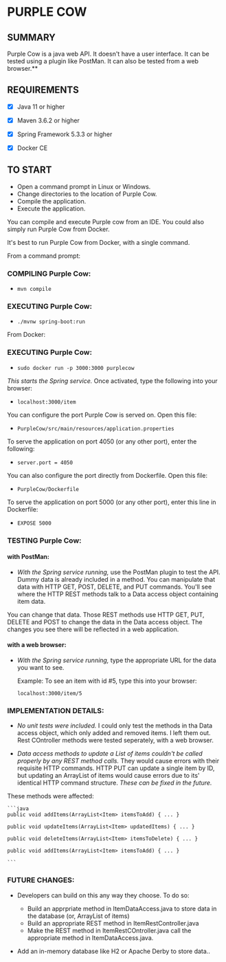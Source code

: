 
# PURPLE COW

SUMMARY
-------
Purple Cow is a java web API. It doesn't have a user interface. It can be tested using a plugin like PostMan. 
It can also be tested from a web browser.**
 

REQUIREMENTS
------------
- [x] Java 11 or higher 
- [x] Maven 3.6.2 or higher
- [x] Spring Framework 5.3.3 or higher
- [x] Docker CE

 

TO START
--------
 - Open a command prompt in Linux or Windows.
 - Change directories to the location of Purple Cow.
 - Compile the application.
 - Execute the application.

You can compile and execute Purple cow from an IDE.
You could also simply run Purple Cow from Docker.

It's best to run Purple Cow from Docker, with a single command.

From a command prompt:

### COMPILING Purple Cow:
 - `` mvn compile ``


### EXECUTING Purple Cow:

 - ``./mvnw spring-boot:run ``


From Docker:

### EXECUTING Purple Cow:

  - ``sudo docker run -p 3000:3000 purplecow ``


_This starts the Spring service._ Once activated, type the following into your browser:

 - ``localhost:3000/item``

You can configure the port Purple Cow is served on. Open this file:

 - ``PurpleCow/src/main/resources/application.properties``

To serve the application on port 4050 (or any other port), enter the following:

 - ``server.port = 4050``

You can also configure the port directly from Dockerfile. Open this file:

 - ``PurpleCow/Dockerfile``

To serve the application on port 5000 (or any other port), enter this line in Dockerfile:

 - ``EXPOSE 5000``


### TESTING Purple Cow:

#### with PostMan:
 - _With the Spring service running,_ use the PostMan plugin to test the API. Dummy data is already included in a method. You can manipulate that data with HTTP GET, POST, DELETE, and PUT commands. You'll see where the HTTP REST methods talk to a Data access object containing item data. 

You can change that data. Those REST methods use HTTP GET, PUT, DELETE and POST to change the data in the Data access object. The changes you see there will be reflected in a web application.   

#### with a web browser:
 - _With the Spring service running,_ type the appropriate URL for the data you want to see.  

    Example: To see an item with id #5, type this into your browser:

    ```localhost:3000/item/5``` 


### IMPLEMENTATION DETAILS:

 - _No unit tests were included._ I could only test the methods in tha Data access object, which only added and removed items. I left them out. Rest COntroller methods were tested seperately, with a web browser.

 - _Data access methods to update a List of items couldn't be called properly by any REST method calls._ They would cause errors with their requisite HTTP commands. HTTP PUT can update a single item by ID, but updating an ArrayList of items would cause errors due to its' identical HTTP command structure. _These can be fixed in the future._ 

These methods were affected:

    ```java 
    public void addItems(ArrayList<Item> itemsToAdd) { ... }
    
    public void updateItems(ArrayList<Item> updatedItems) { ... }

    public void deleteItems(ArrayList<Item> itemsToDelete) { ... }

    public void addItems(ArrayList<Item> itemsToAdd) { ... }   

    ```

### FUTURE CHANGES:

 - Developers can build on this any way they choose. To do so: 
    
     - Build an apprpriate method in ItemDataAccess.java to store data in the database (or, ArrayList of items)
     - Build an appropriate REST method in ItemRestController.java
     - Make the REST method in ItemRestCOntroller.java call the appropriate method in ItemDataAccess.java.

 - Add an in-memory database like H2 or Apache Derby to store data..





